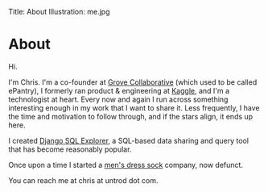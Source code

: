 Title: About
Illustration: me.jpg

# About

Hi.

I'm Chris. I'm a co-founder at [Grove Collaborative](https://www.grove.co) (which used to be called ePantry), I formerly ran product & engineering at [Kaggle](https://www.kaggle.com), and I'm a technologist at heart. Every now and again I run across something interesting enough in my work that I want to share it. Less frequently, I have the time and motivation to follow through, and if the stars align, it ends up here.

I created [Django SQL Explorer](https://github.com/groveco/django-sql-explorer), a SQL-based data sharing and query tool that has become reasonably popular.

Once upon a time I started a [men's dress sock]({filename}/images/oberon-socks.png) company, now defunct.

You can reach me at chris at untrod dot com.
